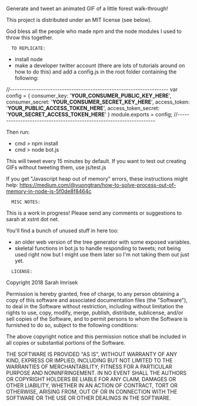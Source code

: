 
Generate and tweet an animated GIF of a little forest walk-through!

This project is distributed under an MIT license (see below).

God bless all the people who made npm and the node modules I used to throw this together.

~~~~~~~~~~~~~~~~~
  TO REPLICATE:
~~~~~~~~~~~~~~~~~
- install node
- make a developer twitter account (there are lots of tutorials around on how to do this) and add a config.js in the root folder containing the following:

//-------------------------------------------------------------------
var config = {
    consumer_key: '__YOUR_CONSUMER_PUBLIC_KEY_HERE__',
    consumer_secret: '__YOUR_CONSUMER_SECRET_KEY_HERE__',
    access_token: '__YOUR_PUBLIC_ACCESS_TOKEN_HERE__',
    access_token_secret: '__YOUR_SECRET_ACCESS_TOKEN_HERE__'
}
module.exports = config;
//--------------------------------------------------------------------

Then run:
- cmd > npm install
- cmd > node bot.js

This will tweet every 15 minutes by default.
If you want to test out creating GIFs without tweeting them, use js/test.js

If you get "Javascript heap out of memory" errors, these instructions might help:
https://medium.com/@vuongtran/how-to-solve-process-out-of-memory-in-node-js-5f0de8f8464c


~~~~~~~~~~~~~~~
  MISC NOTES:
~~~~~~~~~~~~~~~

This is a work in progress! Please send any comments or suggestions to sarah at xstnt dot net.

You'll find a bunch of unused stuff in here too: 
- an older web version of the tree generator with some exposed variables.  
- skeletal functions in bot.js to handle responding to tweets; not being used right now but I might use them later so I'm not taking them out just yet.


~~~~~~~~~~~~
  LICENSE:
~~~~~~~~~~~~
Copyright 2018 Sarah Imrisek

Permission is hereby granted, free of charge, to any person obtaining a copy of this software and associated documentation files (the "Software"), to deal in the Software without restriction, including without limitation the rights to use, copy, modify, merge, publish, distribute, sublicense, and/or sell copies of the Software, and to permit persons to whom the Software is furnished to do so, subject to the following conditions:

The above copyright notice and this permission notice shall be included in all copies or substantial portions of the Software.

THE SOFTWARE IS PROVIDED "AS IS", WITHOUT WARRANTY OF ANY KIND, EXPRESS OR IMPLIED, INCLUDING BUT NOT LIMITED TO THE WARRANTIES OF MERCHANTABILITY, FITNESS FOR A PARTICULAR PURPOSE AND NONINFRINGEMENT. IN NO EVENT SHALL THE AUTHORS OR COPYRIGHT HOLDERS BE LIABLE FOR ANY CLAIM, DAMAGES OR OTHER LIABILITY, WHETHER IN AN ACTION OF CONTRACT, TORT OR OTHERWISE, ARISING FROM, OUT OF OR IN CONNECTION WITH THE SOFTWARE OR THE USE OR OTHER DEALINGS IN THE SOFTWARE.
